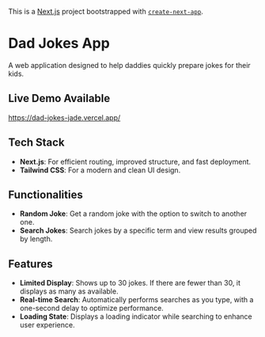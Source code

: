 This is a [Next.js](https://nextjs.org/) project bootstrapped with [`create-next-app`](https://github.com/vercel/next.js/tree/canary/packages/create-next-app).

# Dad Jokes App

A web application designed to help daddies quickly prepare jokes for their kids.

## Live Demo Available
https://dad-jokes-jade.vercel.app/

## Tech Stack
- **Next.js**: For efficient routing, improved structure, and fast deployment.
- **Tailwind CSS**: For a modern and clean UI design.

## Functionalities
- **Random Joke**: Get a random joke with the option to switch to another one.
- **Search Jokes**: Search jokes by a specific term and view results grouped by length.

## Features
- **Limited Display**: Shows up to 30 jokes. If there are fewer than 30, it displays as many as available.
- **Real-time Search**: Automatically performs searches as you type, with a one-second delay to optimize performance.
- **Loading State**: Displays a loading indicator while searching to enhance user experience.